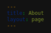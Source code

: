```yaml
---
title: About
layout: page
---
```


<html>
<head>
    <style>
        :root {
            /* Color variables for dark mode */
            --indigo-50: #1c1b29;
            --indigo-100: #25233d;
            --indigo-200: #373352;
            --indigo-300: #4a4770;
            --indigo-400: #5e5c8e;
            --indigo-500: #7472aa;
            --indigo-600: #908bc0;
            --indigo-700: #b2a4db;
            --indigo-800: #cec3f1;
            --indigo-900: #e8e3ff;

            --text-color: #e0e0e0;
            --background-color: #121212;
            --card-background: #1f1f1f;
            --highlight-background: #282828;
            --border-color: #3a3a3a;
        }

        body {
            font-family: -apple-system, BlinkMacSystemFont, 'Segoe UI', Roboto, Oxygen, Ubuntu, Cantarell, sans-serif;
            line-height: 1.6;
            color: var(--text-color);
            max-width: 1200px;
            margin: 0 auto;
            padding: 2rem;
            background-color: var(--background-color);
        }

        /* Hero section */
        .hero {
            text-align: center;
            margin-bottom: 4rem;
            padding: 2rem;
            background: var(--card-background);
            border-radius: 8px;
            box-shadow: 0 4px 6px rgba(0, 0, 0, 0.5);
            border: 1px solid var(--border-color);
        }

        .hero img {
            border-radius: 50%;
            max-width: 200px;
            margin: 0 auto 1.5rem;
            display: block;
            box-shadow: 0 4px 6px rgba(0, 0, 0, 0.7);
            border: 3px solid var(--indigo-200);
        }

        /* Section styling */
        h1 {
            color: var(--indigo-900);
            font-size: 2.5rem;
            margin-bottom: 1.5rem;
            border-bottom: 3px solid var(--indigo-500);
            padding-bottom: 0.5rem;
        }

        h2 {
            color: var(--indigo-700);
            font-size: 1.8rem;
            margin-top: 2.5rem;
        }

        h3 {
            color: var(--indigo-600);
            font-size: 1.4rem;
            margin-top: 0;
        }

        /* Experience cards */
        .experience-card {
            background: var(--card-background);
            border-radius: 8px;
            padding: 1.5rem;
            margin-bottom: 1.5rem;
            box-shadow: 0 2px 4px rgba(0, 0, 0, 0.5);
            border: 1px solid var(--border-color);
            transition: transform 0.2s ease;
            display: flex;
            align-items: flex-start;
            gap: 1.5rem;
        }

        .experience-card:hover {
            transform: translateY(-2px);
            box-shadow: 0 4px 8px rgba(0, 0, 0, 0.7);
        }

        .company-logo {
            width: 80px;
            height: 80px;
            object-fit: contain;
            margin-top: 0.5rem;
        }

        .experience-content {
            flex: 1;
        }

        /* Skills grid */
        .skills-grid {
            display: grid;
            grid-template-columns: repeat(auto-fit, minmax(250px, 1fr));
            gap: 1.5rem;
            margin: 2rem 0;
        }

        .skill-category {
            background: var(--card-background);
            padding: 1.5rem;
            border-radius: 8px;
            box-shadow: 0 2px 4px rgba(0, 0, 0, 0.5);
            border: 1px solid var(--border-color);
        }

        /* Badge styling */
        .badge {
            display: inline-block;
            padding: 0.25rem 0.75rem;
            background-color: var(--indigo-200);
            color: var(--indigo-900);
            border-radius: 9999px;
            font-size: 0.875rem;
            margin: 0.25rem;
        }

        /* Education cards */
        .education-card {
            background: var(--card-background);
            border-radius: 8px;
            padding: 1.5rem;
            margin-bottom: 1.5rem;
            box-shadow: 0 2px 4px rgba(0, 0, 0, 0.5);
            border: 1px solid var(--border-color);
            border-left: 4px solid var(--indigo-500);
            transition: transform 0.2s ease;
        }

        .education-card:hover {
            transform: translateY(-2px);
            box-shadow: 0 4px 8px rgba(0, 0, 0, 0.7);
        }

        .education-meta {
            color: var(--indigo-600);
            font-size: 0.9rem;
            margin-bottom: 0.5rem;
        }

        .gpa {
            display: inline-block;
            padding: 0.25rem 0.75rem;
            background-color: var(--indigo-200);
            color: var(--indigo-900);
            border-radius: 9999px;
            font-size: 0.875rem;
            margin: 0.5rem 0;
        }

        /* Interests section */
        .interests {
            display: grid;
            grid-template-columns: repeat(auto-fit, minmax(200px, 1fr));
            gap: 1rem;
            margin: 2rem 0;
        }

        .interest-item {
            background: var(--card-background);
            padding: 1rem;
            border-radius: 8px;
            text-align: center;
            box-shadow: 0 2px 4px rgba(0, 0, 0, 0.5);
            border: 1px solid var(--border-color);
            transition: transform 0.2s ease;
        }

        .interest-item:hover {
            transform: translateY(-2px);
            background-color: var(--highlight-background);
        }

        /* Highlight boxes */
        .highlight {
            background: var(--highlight-background);
            padding: 1.5rem;
            border-radius: 8px;
            margin: 1.5rem 0;
            border-left: 4px solid var(--indigo-500);
        }

        /* Links styling */
        a {
            color: var(--indigo-600);
            text-decoration: none;
            transition: color 0.3s ease;
        }

        a:hover {
            color: var(--indigo-400);
            text-decoration: underline;
        }

        .certificate-link {
            display: inline-flex;
            align-items: center;
            padding: 0.5rem 1rem;
            background-color: var(--highlight-background);
            color: var(--indigo-900);
            border-radius: 6px;
            margin-top: 1rem;
            transition: background-color 0.2s ease;
        }

        .certificate-link:hover {
            background-color: var(--indigo-100);
            text-decoration: none;
        }

        .course-logo {
        width: 80px;   /* Reduced from 60px */
        height: 80px;  /* Reduced from 60px */
        object-fit: contain; /* Maintains aspect ratio */
        }

        .course-header {
        display: flex;
        align-items: center;
        gap: 0.75rem;  /* Reduced spacing between logo and text */
        }

        img[src*="ucsan"], 
        img[src*="microicon"],
        img[src*="coursera"],
        img[src*="React-logo"],
        img[src*="forage"],
        img[src*="edx"] {
            width: 80px;
            height: 80px;
            object-fit: contain;
        }
        
        @media (max-width: 768px) {
        .course-logo {
            width: 80px;
            height: 80px;
        }
        }

        .section-divider {
        height: 1px;
        background: linear-gradient(
            to right,
            var(--border-dark),
            var(--indigo-400),
            var(--border-dark)
        );
        margin: 3rem 0;
        position: relative;
    }

    /* Fancy separator with icon or dot */
    .section-divider.fancy {
        height: 1px;
        background: linear-gradient(
            to right,
            var(--border-dark),
            var(--indigo-400),
            var(--border-dark)
        );
        margin: 3rem 0;
        position: relative;
    }

    .section-divider.fancy::before {
        content: "•";
        color: var(--indigo-400);
        background-color: var(--bg-dark);
        position: absolute;
        left: 50%;
        top: 50%;
        transform: translate(-50%, -50%);
        padding: 0 1rem;
        font-size: 1.5rem;
    }

    /* Alternative separator with multiple dots */
    .section-divider.dots {
        height: 1px;
        background: var(--border-dark);
        margin: 3rem 0;
        position: relative;
        text-align: center;
    }

    .section-divider.dots::before {
        content: "• • •";
        color: var(--indigo-400);
        background-color: var(--bg-dark);
        position: absolute;
        left: 50%;
        top: 50%;
        transform: translate(-50%, -50%);
        padding: 0 1rem;
        letter-spacing: 0.5rem;
    }

    /* Responsive adjustments */
    @media (max-width: 768px) {
        .section-divider {
            margin: 2rem 0;
        }
    }
    </style>
</head>
<body>

# About Me

<div class="hero">
    <img src="/assets/images/profilefull.jpeg" alt="Profile Picture">
    <h1>I'm Always Up to Learn New Things</h1>
    <p class="highlight">Software Developer | Machine Learning Enthusiast | Graduate Student at ASU</p>
</div>

<div class="highlight">
I'm a software developer pursuing my Master's in Computer Science at Arizona State University. Throughout my academic journey, I've worked with cutting-edge technologies including AWS, Git, MSSQL, Apache Kafka, MongoDB, and OpenCV. My passion lies in creating innovative solutions and exploring the frontiers of technology.
</div>

<div class="highlight">
I worked on a research paper on classifying defects in glass bangles, published at CVIP 2022 Conference and featured in Springer's CCIS Series. This project combined traditional feature-based approaches with deep learning techniques, showcasing my ability to bridge classical and modern methodologies.
</div>

<div class="highlight">
I've recently embarked on a fitness journey, recognizing that a healthy body and mind pave the way for success. Beyond coding, I'm an enthusiast of food, coffee, and a budding bibliophile. A recent read, "Atomic Habits" by James Clear, has significantly impacted my daily productivity.
</div>

<div class="section-divider"></div>

<h1>Work Experience</h1>

<div class="experience-card">
    <img class="company-logo" src="/assets/images/intuit.png" alt="Intuit Logo">
    <div class="experience-content">
        <h3>Intuit</h3>
        <p><strong>Software Engineering Intern</strong></p>
        <p class="education-meta">May 2024 - Aug 2024</p>
    </div>
</div>

<div class="experience-card">
    <img class="company-logo" src="/assets/images/genpacticon.png" alt="Genpact Logo">
    <div class="experience-content">
        <h3>Genpact</h3>
        <p><strong>Senior Associate (Data Engineering)</strong></p>
        <p class="education-meta">June 2021 - May 2023</p>
    </div>
</div>

<div class="experience-card">
    <img class="company-logo" src="/assets/images/filedicon.png" alt="Filed Logo">
    <div class="experience-content">
        <h3>Filed</h3>
        <p><strong>Software Developer</strong></p>
        <p class="education-meta">April 2021 - June 2021</p>
        <p>Delivered 3 Integration for Ecommerce platforms for Product Catalogue Import.</p>
    </div>
</div>

<div class="experience-card">
    <img class="company-logo" src="/assets/images/tsficon.png" alt="The Sparks Foundation Logo">
    <div class="experience-content">
        <h3>The Sparks Foundation</h3>
        <p><strong>Data Analyst (GRIP)</strong></p>
        <p class="education-meta">August 2020</p>
        <p>Worked on a Data Analysis Project using seaborn and matplotlib.</p>
    </div>
</div>


<div class="section-divider dots"></div>

<h1>Education</h1>

<div class="education-card">
    <h3>Arizona State University</h3>
    <div class="education-meta">Aug 2023 - Aug 2025</div>
    <p><strong>Master of Science in Computer Science</strong></p>
    <div class="gpa">GPA: 4.22/4</div>
</div>

<div class="education-card">
    <h3>Jaypee Institute of Information Technology</h3>
    <div class="education-meta">July 2017 - July 2021</div>
    <p><strong>Bachelor of Technology, Computer Science and Engineering</strong></p>
    <div class="gpa">GPA: 7.3/10</div>
    <p><strong>Activities:</strong> Table Tennis Captain</p>
</div>

<div class="education-card">
    <h3>Kendriya Vidyalaya, Aligarh</h3>
    <div class="education-meta">May 2015 - May 2016</div>
    <p><strong>Intermediate (12th)</strong></p>
    <p>Science Stream with 80% Overall</p>
    <p>Second Topper, Highest Marks in Computer Science and Chemistry</p>
    <p><strong>Activities:</strong> School Captain, House Captain</p>
</div>

<div class="education-card">
    <h3>Kendriya Vidyalaya, Aligarh</h3>
    <div class="education-meta">May 2013 - May 2014</div>
    <p><strong>High School (10th)</strong></p>
    <div class="gpa">CGPA: 10/10</div>
    <p>All India Topper with Merit Certificate in All Subjects</p>
</div>



<div class="section-divider dots"></div>
<h1>Technical Knowledge</h1>

<div class="skills-container">
    <div class="skills-section">
        <h3>Applications & Platforms</h3>
        <div class="skills-badges">
            <span class="badge">Docker</span>
            <span class="badge">POSTMAN</span>
            <span class="badge">GraphQL</span>
            <span class="badge">Fast-API</span>
            <span class="badge">AWS (EC2)</span>
            <span class="badge">Git</span>
            <span class="badge">MSSQL</span>
            <span class="badge">CyberArk</span>
        </div>
    </div>

    <div class="skills-section">
        <h3>Languages</h3>
        <div class="skills-badges">
            <span class="badge">Python</span>
            <span class="badge">C/C++</span>
            <span class="badge">JavaScript</span>
            <span class="badge">SQL</span>
            <span class="badge">PL/SQL</span>
            <span class="badge">HTML</span>
            <span class="badge">LaTeX</span>
            <span class="badge">Assembly</span>
        </div>
    </div>

    <div class="skills-section">
        <h3>Machine Learning</h3>
        <div class="skills-badges">
            <span class="badge">NLP</span>
            <span class="badge">OpenCV</span>
            <span class="badge">Image Processing</span>
            <span class="badge">TensorFlow</span>
            <span class="badge">Regex</span>
            <span class="badge">Classification</span>
            <span class="badge">Regression</span>
        </div>
    </div>

    <div class="skills-section">
        <h3>Web & App Development</h3>
        <div class="skills-badges">
            <span class="badge">HTML</span>
            <span class="badge">CSS</span>
            <span class="badge">JavaScript</span>
            <span class="badge">PHP</span>
            <span class="badge">React-Native</span>
            <span class="badge">Flutter</span>
        </div>
    </div>

    <div class="skills-section">
        <h3>Operating Systems</h3>
        <div class="skills-badges">
            <span class="badge">Mac-OSX</span>
            <span class="badge">Linux</span>
            <span class="badge">Windows</span>
            <span class="badge">Android</span>
        </div>
    </div>
</div>

<div class="section-divider dots"></div>

<h1>Courses and Certifications</h1>

<div class="course-grid">
    <div class="course-card">
        <div class="course-header">
            <img src="/assets/images/ucsan.png" alt="UC San Diego" class="course-logo">
            <div class="course-meta">
                <div class="course-date">Sep 2022 - July 2023</div>
                <h3>Data Science MicroMasters® Program</h3>
            </div>
        </div>
        <p>Python for Data Science, Probability and Statistics, Machine Learning Fundamentals, Big Data Analytics Using Spark</p>
    </div>

    <div class="course-card">
        <div class="course-header">
            <img src="/assets/images/microicon.png" alt="Microsoft" class="course-logo">
            <div class="course-meta">
                <div class="course-date">July 2020</div>
                <h3>Engineering Virtual Internship</h3>
            </div>
        </div>
        <p>Business Foundation Skills, Work Ready Skills, Technical Engineer Skills</p>
        <a href="https://insidesherpa.s3.amazonaws.com/completion-certificates/Microsoft/ms2CK9b2SCWGXwPMS_Microsoft_sbFYPrpDyhAkFiFii_completion_certificate.pdf" class="certificate-link">View Certificate →</a>
    </div>

    <div class="course-card">
        <div class="course-header">
            <img src="/assets/images/React-logo.png" alt="React" class="course-logo">
            <div class="course-meta">
                <div class="course-date">June 2020</div>
                <h3>React Native The Practical Guide</h3>
            </div>
        </div>
        <p>Comprehensive course on React Native development</p>
        <a href="https://www.udemy.com/certificate/UC-6ad58f28-3b90-4700-8831-cf06c9bd71fb/" class="certificate-link">View Certificate →</a>
    </div>

    <div class="course-card">
        <div class="course-header">
            <img src="/assets/images/coursera-logo-square.png" alt="Coursera" class="course-logo">
            <div class="course-meta">
                <div class="course-date">July 2019</div>
                <h3>Machine Learning by Andrew Ng</h3>
            </div>
        </div>
        <p>Stanford University Course on Machine Learning Fundamentals</p>
        <a href="https://www.coursera.org/account/accomplishments/verify/TME8CTEUJK5E" class="certificate-link">View Certificate →</a>
    </div>
</div>

<div class="section-divider dots"></div>

<h1>Interests</h1>

<div class="interests">
    <div class="interest-item">Competitive Programming</div>
    <div class="interest-item">Automobiles</div>
    <div class="interest-item">Music and Art</div>
    <div class="interest-item">Genetic Technologies</div>
    <div class="interest-item">Brain Interface Technologies</div>
    <div class="interest-item">Machine Learning</div>
</div>

[Back to Top ↑](#top)

</body>
</html>